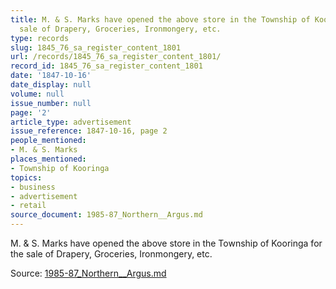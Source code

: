 ```yaml
---
title: M. & S. Marks have opened the above store in the Township of Kooringa for the
  sale of Drapery, Groceries, Ironmongery, etc.
type: records
slug: 1845_76_sa_register_content_1801
url: /records/1845_76_sa_register_content_1801/
record_id: 1845_76_sa_register_content_1801
date: '1847-10-16'
date_display: null
volume: null
issue_number: null
page: '2'
article_type: advertisement
issue_reference: 1847-10-16, page 2
people_mentioned:
- M. & S. Marks
places_mentioned:
- Township of Kooringa
topics:
- business
- advertisement
- retail
source_document: 1985-87_Northern__Argus.md
---
```


M. & S. Marks have opened the above store in the Township of Kooringa for the sale of Drapery, Groceries, Ironmongery, etc.

Source: [1985-87_Northern__Argus.md](/downloads/markdown/1985-87_Northern__Argus.md)
